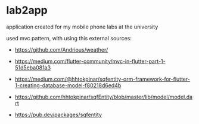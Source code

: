 # lab2app

application created for my mobile phone labs at the university

used mvc pattern, with using this external sources:
- https://github.com/Andrious/weather/
- https://medium.com/flutter-community/mvc-in-flutter-part-1-51d5eba081a3

- https://medium.com/@hhtokpinar/sqfentity-orm-framework-for-flutter-1-creating-database-model-f80218d6ed4b
- https://github.com/hhtokpinar/sqfEntity/blob/master/lib/model/model.dart
- https://pub.dev/packages/sqfentity